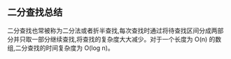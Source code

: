 ## 二分查找总结

二分查找也常被称为二分法或者折半查找,每次查找时通过将待查找区间分成两部分并只取一部分继续查找,将查找的复杂度大大减少。对于一个长度为 O(n) 的数组,二分查找的时间复杂度为 O(log n)。



